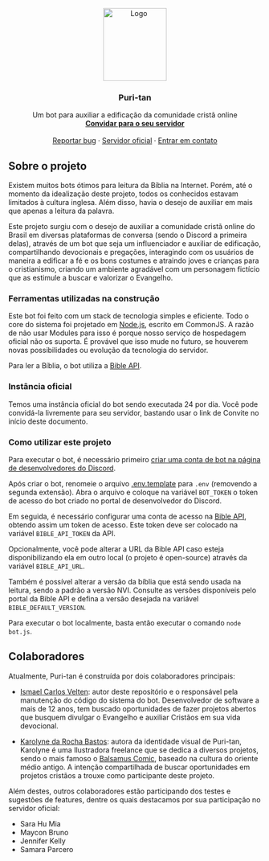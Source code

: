 <p align="center">
  <a href="https://github.com/puri-tan/puri-tan-discord">
    <img src="https://res.cloudinary.com/puri-tan/image/upload/v1614533501/puri-tan-chibi-02.png" alt="Logo" width="126" height="145">
  </a>

  <h3 align="center">Puri-tan</h3>

  <p align="center">
    Um bot para auxiliar a edificação da comunidade cristã online
    <br />
    <a href="https://discord.com/api/oauth2/authorize?client_id=808023709948182619&permissions=8&scope=bot"><strong>Convidar para o seu servidor</strong></a>
    <br />
    <br />
    <a href="https://github.com/puri-tan/puri-tan-discord/issues">Reportar bug</a>
    ·
    <a href="https://discord.gg/9Qbm7Rbjky">Servidor oficial</a>
    ·
    <a href="mailto:ismaelcarlosvelten@gmail.com">Entrar em contato</a>
  </p>
</p>

## Sobre o projeto

Existem muitos bots ótimos para leitura da Bíblia na Internet. Porém, até o momento da idealização deste projeto, todos os conhecidos estavam limitados à cultura inglesa. Além disso, havia o desejo de auxiliar em mais que apenas a leitura da palavra.

Este projeto surgiu com o desejo de auxiliar a comunidade cristã online do Brasil em diversas plataformas de conversa (sendo o Discord a primeira delas), através de um bot que seja um influenciador e auxiliar de edificação, compartilhando devocionais e pregações, interagindo com os usuários de maneira a edificar a fé e os bons costumes e atraindo joves e crianças para o cristianismo, criando um ambiente agradável com um personagem fictício que as estimule a buscar e valorizar o Evangelho.

### Ferramentas utilizadas na construção

Este bot foi feito com um stack de tecnologia simples e eficiente. Todo o core do sistema foi projetado em [Node.js](https://nodejs.org/en/), escrito em CommonJS. A razão de não usar Modules para isso é porque nosso serviço de hospedagem oficial não os suporta. É provável que isso mude no futuro, se houverem novas possibilidades ou evolução da tecnologia do servidor.

Para ler a Bíblia, o bot utiliza a [Bible API](https://bibleapi.co/).

### Instância oficial

Temos uma instância oficial do bot sendo executada 24 por dia. Você pode convidá-la livremente para seu servidor, bastando usar o link de Convite no início deste documento.

### Como utilizar este projeto

Para executar o bot, é necessário primeiro [criar uma conta de bot na página de desenvolvedores do Discord](https://discord.com/developers/docs/intro#bots-and-apps).

Após criar o bot, renomeie o arquivo [.env.template](.env.template) para `.env` (removendo a segunda extensão). Abra o arquivo e coloque na variável `BOT_TOKEN` o token de acesso do bot criado no portal de desenvolvedor do Discord.

Em seguida, é necessário configurar uma conta de acesso na [Bible API](https://bibleapi.co/), obtendo assim um token de acesso. Este token deve ser colocado na variável `BIBLE_API_TOKEN` da API.

Opcionalmente, você pode alterar a URL da Bible API caso esteja disponibilizando ela em outro local (o projeto é open-source) através da variável `BIBLE_API_URL`.

Também é possível alterar a versão da bíblia que está sendo usada na leitura, sendo a padrão a versão NVI. Consulte as versões disponíveis pelo portal da Bible API e defina a versão desejada na variável `BIBLE_DEFAULT_VERSION`.

Para executar o bot localmente, basta então executar o comando `node bot.js`.

## Colaboradores

Atualmente, Puri-tan é construída por dois colaboradores principais:

* [Ismael Carlos Velten](https://github.com/ivelten): autor deste repositório e o responsável pela manutenção do código do sistema do bot. Desenvolvedor de software a mais de 12 anos, tem buscado oportunidades de fazer projetos abertos que busquem divulgar o Evangelho e auxiliar Cristãos em sua vida devocional.

* [Karolyne da Rocha Bastos](https://karolynerocha.carrd.co/): autora da identidade visual de Puri-tan, Karolyne é uma Ilustradora freelance que  se dedica a diversos projetos, sendo o mais famoso o [Balsamus Comic](https://balsamuscomic.carrd.co/), baseado na cultura do oriente médio antigo. A intenção compartilhada de buscar oportunidades em projetos cristãos a trouxe como participante deste projeto.

Além destes, outros colaboradores estão participando dos testes e sugestões de features, dentre os quais destacamos por sua participação no servidor oficial:

* Sara Hu Mia
* Maycon Bruno
* Jennifer Kelly
* Samara Parcero
